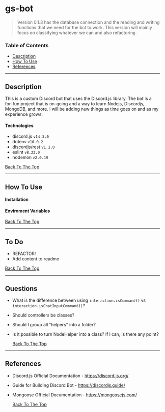 # gs-bot

> Version 0.1.3 has the database connection and the reading and writing functions that we need for the bot to work. This version will mainly focus on classifying whatever we can and also refactoring.

### Table of Contents

- [Description](#description)
- [How To Use](#how-to-use)
- [References](#references)

---

## Description

This is a custom Discord bot that uses the Discord.js library. The bot is a for-fun project that is on-going and a way to learn Nodejs, Discordjs, MongoDB, and more. I will be adding new things as time goes on and as my experience grows.

#### Technologies

- discord.js `v14.3.0`
- dotenv `v16.0.2`
- discordjs/rest `v1.1.0`
- eslint `v8.23.0`
- nodemon `v2.0.19`

[Back To The Top](#react-counter)

---

## How To Use

#### Installation

#### Enviroment Variables

[Back To The Top](#react-counter)

---

## To Do

- REFACTOR!
- Add content to readme

[Back To The Top](#react-counter)

---

## Questions

- What is the difference between using `interaction.isCommand()` vs `interaction.isChatInputCommand()`?
- Should controllers be classes?
- Should I group all "helpers" into a folder?
- Is it possible to turn NodeHelper into a class? If I can, is there any point?

  [Back To The Top](#react-counter)

---

## References

- Discord.js Official Documentation - https://discord.js.org/
- Guide for Building Discord Bot - https://discordjs.guide/
- Mongoose Official Documentation - https://mongoosejs.com/

  [Back To The Top](#react-counter)
